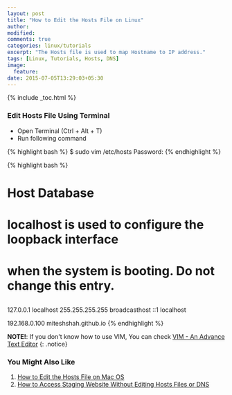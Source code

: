 ```yaml
---
layout: post
title: "How to Edit the Hosts File on Linux"
author:
modified:
comments: true
categories: linux/tutorials
excerpt: "The Hosts file is used to map Hostname to IP address."
tags: [Linux, Tutorials, Hosts, DNS]
image:
  feature:
date: 2015-07-05T13:29:03+05:30
---
```


{% include _toc.html %}

### Edit Hosts File Using Terminal

* Open Terminal (Ctrl + Alt + T)
* Run following command

{% highlight bash %}
$ sudo vim /etc/hosts
Password:
{% endhighlight %}

{% highlight bash %}
##
# Host Database
#
# localhost is used to configure the loopback interface
# when the system is booting.  Do not change this entry.
##
127.0.0.1	localhost
255.255.255.255	broadcasthost
::1             localhost

192.168.0.100   miteshshah.github.io
{% endhighlight %}


**NOTE!**: If you don't know how to use VIM, You can check <a href="/linux/basics/vim-an-advance-text-editor/">VIM - An Advance Text Editor</a>
{: .notice}

### You Might Also Like

1. <a href="/mac/how-to-edit-the-hosts-file-on-mac-os/">How to Edit the Hosts File on Mac OS</a>
1. <a href="/tips-and-tricks/how-to-access-staging-website-without-editing-hosts-files-or-dns/">How to Access Staging Website Without Editing Hosts Files or DNS</a>
